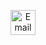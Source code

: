 <p align="center">
    <a href="fazilfazz332@gmail.com">
        <img src="https://i.imgur.com/ar78zaC.jpeg" alt="Email me" width="40px" title="Email me" />
    </a>
</p>
